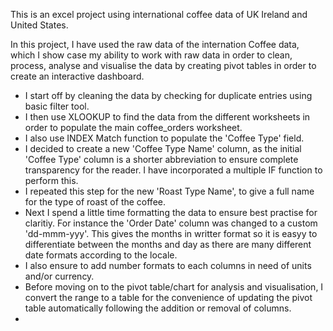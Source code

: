 This is an excel project using international coffee data of UK Ireland and United States.

In this project, I have used the raw data of the internation Coffee data, which I show case my ability to work with raw data in order to clean, process, analyse and visualise the data by creating pivot tables in order to create an interactive dashboard.

- I start off by cleaning the data by checking for duplicate entries using basic filter tool.
- I then use XLOOKUP to find the data from the different worksheets in order to populate the main coffee_orders worksheet.
- I also use INDEX Match function to populate the 'Coffee Type' field.
- I decided to create a new 'Coffee Type Name' column, as the initial 'Coffee Type' column is a shorter abbreviation to ensure complete transparency for the reader. I have incorporated a multiple IF function to perform this. 
- I repeated this step for the new 'Roast Type Name', to give a full name for the type of roast of the coffee.
- Next I spend a little time formatting the data to ensure best practise for claritiy. For instance the 'Order Date' column was changed to a custom 'dd-mmm-yyy'. This gives the months in writter format so it is easyy to differentiate between the months and day as there are many different date formats according to the locale. 
- I also ensure to add number formats to each columns in need of units and/or currency. 
- Before moving on to the pivot table/chart for analysis and visualisation, I convert the range to a table for the convenience of updating the pivot table automatically following the addition or removal of columns. 
-
